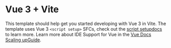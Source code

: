 # Vue 3 + Vite
This template should help get you started developing with Vue 3 in Vite. The template uses Vue 3
`<script setup>` SFCs, check out the [script setupdocs](https://v3.vuejs.org/api/sfc-script-setup.html#sfc-script-setup) to learn more.
Learn more about IDE Support for Vue in the [Vue Docs Scaling upGuide](https://vuejs.org/guide/scaling-up/tooling.html#ide-support).